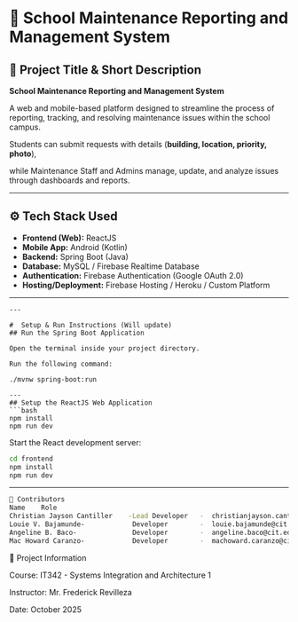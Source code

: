 # 🏫 School Maintenance Reporting and Management System

## 📘 Project Title & Short Description

**School Maintenance Reporting and Management System**

  A web and mobile-based platform designed to streamline the process of reporting, tracking, and resolving maintenance issues within the school campus.  

Students can submit requests with details (**building, location, priority, photo**),  

while Maintenance Staff and Admins manage, update, and analyze issues through dashboards and reports.

---

## ⚙️ Tech Stack Used

- **Frontend (Web):** ReactJS  
- **Mobile App:** Android (Kotlin)  
- **Backend:** Spring Boot (Java)  
- **Database:** MySQL / Firebase Realtime Database  
- **Authentication:** Firebase Authentication (Google OAuth 2.0)  
- **Hosting/Deployment:** Firebase Hosting / Heroku / Custom Platform  

---
```
---

#  Setup & Run Instructions (Will update)
## Run the Spring Boot Application

Open the terminal inside your project directory.

Run the following command:

./mvnw spring-boot:run

---
## Setup the ReactJS Web Application
```bash
npm install
npm run dev
```

Start the React development server:
```bash
cd frontend
npm install
npm run dev
```

---
```bash
👥 Contributors
Name	Role
Christian Jayson Cantiller	  -Lead Developer   -  christianjayson.cantiller@cit.edu
Louie V. Bajamunde-            Developer        -  louie.bajamunde@cit.edu
Angeline B. Baco-              Developer        -  angeline.baco@cit.edu
Mac Howard Caranzo-    	       Developer        -  machoward.caranzo@cit.edu
```


📅 Project Information

Course: IT342 - Systems Integration and Architecture 1

Instructor: Mr. Frederick Revilleza

Date: October 2025
